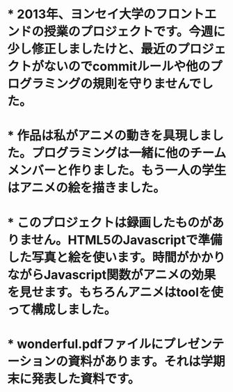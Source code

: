 
# * 2013年、ヨンセイ大学のフロントエンドの授業のプロジェクトです。今週に少し修正しましたけと、最近のプロジェクトがないのでcommitルールや他のプログラミングの規則を守りませんでした。
# * 作品は私がアニメの動きを具現しました。プログラミングは一緒に他のチームメンバーと作りました。もう一人の学生はアニメの絵を描きました。
# * このプロジェクトは録画したものがありません。HTML5のJavascriptで準備した写真と絵を使います。時間がかかりながらJavascript関数がアニメの効果を見せます。もちろんアニメはtoolを使って構成しました。
# * wonderful.pdfファイルにプレゼンテーションの資料があります。それは学期末に発表した資料です。
